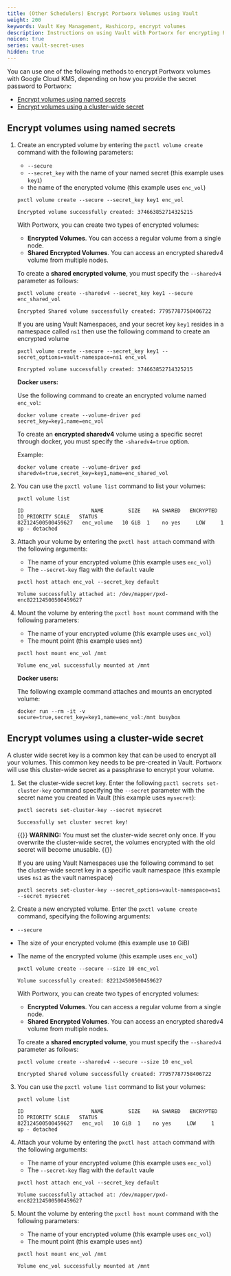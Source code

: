 ```yaml
---
title: (Other Schedulers) Encrypt Portworx Volumes using Vault
weight: 200
keywords: Vault Key Management, Hashicorp, encrypt volumes
description: Instructions on using Vault with Portworx for encrypting Portworx Volumes
noicon: true
series: vault-secret-uses
hidden: true
---
```


You can use one of the following methods to encrypt Portworx volumes with Google Cloud KMS, depending on how you provide the secret password to Portworx:

- [Encrypt volumes using named secrets](#encrypt-volumes-using-named-secrets)
- [Encrypt volumes using a cluster-wide secret](#encrypt-volumes-using-a-cluster-wide-secret)

## Encrypt volumes using named secrets

<!-- This example assumes the users know how to create a named secret in Vault. I think we need an additional step here.-->

1. Create an encrypted volume by entering the `pxctl volume create` command with the following parameters:

   * `--secure`
   * `--secret_key` with the name of your named secret (this example uses `key1`)
   * the name of the encrypted volume (this example uses `enc_vol`)

    ```text
    pxctl volume create --secure --secret_key key1 enc_vol
    ```

    ```output
    Encrypted volume successfully created: 374663852714325215
    ```

    With Portworx, you can create two types of encrypted volumes:

   * **Encrypted Volumes**. You can access a regular volume from a single node.
   * **Shared Encrypted Volumes**. You can access an encrypted sharedv4 volume from multiple nodes.

    To create a **shared encrypted volume**, you must specify the `--sharedv4` parameter as follows:

    ```text
    pxctl volume create --sharedv4 --secret_key key1 --secure enc_shared_vol
    ```

    ```output
    Encrypted Shared volume successfully created: 77957787758406722
    ```

    If you are using Vault Namespaces, and your secret key `key1` resides in a namespace called `ns1` then use the following command to create
    an encrypted volume


    ```text
    pxctl volume create --secure --secret_key key1 --secret_options=vault-namespace=ns1 enc_vol
    ```

    ```output
    Encrypted volume successfully created: 374663852714325215
    ```

    **Docker users:**

    Use the following command to create an encrypted volume named `enc_vol`:

    ```text
    docker volume create --volume-driver pxd secret_key=key1,name=enc_vol
    ```

    To create an **encrypted sharedv4** volume using a specific secret through docker, you must specify the `-sharedv4=true` option.

    Example:

    ```text
    docker volume create --volume-driver pxd sharedv4=true,secret_key=key1,name=enc_shared_vol
    ```

2. You can use the `pxctl volume list` command to list your volumes:

    ```text
    pxctl volume list
    ```

    ```output
    ID                      NAME        SIZE    HA SHARED   ENCRYPTED   IO_PRIORITY SCALE   STATUS
    822124500500459627   enc_volume   10 GiB  1    no yes     LOW     1   up - detached
    ```

3. Attach your volume by entering the `pxctl host attach` command with the following arguments:

    * The name of your encrypted volume (this example uses `enc_vol`)
    * The `--secret-key` flag with the `default` vaule


    ```text
    pxctl host attach enc_vol --secret_key default
    ```

    ```output
    Volume successfully attached at: /dev/mapper/pxd-enc822124500500459627
    ```

4. Mount the volume by entering the `pxctl host mount` command with the following parameters:

    * The name of your encrypted volume (this example uses `enc_vol`)
    * The mount point (this example uses `mnt`)

    ```text
    pxctl host mount enc_vol /mnt
    ```

    ```output
    Volume enc_vol successfully mounted at /mnt
    ```

    **Docker users:**

    The following example command attaches and mounts an encrypted volume:

    ```text
    docker run --rm -it -v secure=true,secret_key=key1,name=enc_vol:/mnt busybox
    ```


## Encrypt volumes using a cluster-wide secret

A cluster wide secret key is a common key that can be used to encrypt all your volumes. This common key needs to be pre-created in Vault.
Portworx will use this cluster-wide secret as a passphrase to encrypt your volume.

1. Set the cluster-wide secret key. Enter the following `pxctl secrets set-cluster-key` command specifying the `--secret` parameter with the secret name you created in Vault (this example uses `mysecret`):

    ```text
    pxctl secrets set-cluster-key --secret mysecret
    ```

    ```output
    Successfully set cluster secret key!
    ```
    {{<info>}}
**WARNING:** You must set the cluster-wide secret only once. If you overwrite the cluster-wide secret, the volumes encrypted with the old secret will become unusable.
    {{</info>}}

    
    If you are using Vault Namespaces use the following command to set the cluster-wide secret key in a specific vault namespace (this example uses `ns1` as the vault namespace)

    ```text
    pxctl secrets set-cluster-key --secret_options=vault-namespace=ns1 --secret mysecret
    ```

2. Create a new encrypted volume. Enter the `pxctl volume create` command, specifying the following arguments:
  * `--secure`
  * The size of your encrypted volume (this example use `10` GiB)
  * The name of the encrypted volume (this example uses `enc_vol`)

    ```text
    pxctl volume create --secure --size 10 enc_vol
    ```

    ```output
    Volume successfully created: 822124500500459627
    ```

    With Portworx, you can create two types of encrypted volumes:

    * **Encrypted Volumes**. You can access a regular volume from a single node.
    * **Shared Encrypted Volumes**. You can access an encrypted sharedv4 volume from multiple nodes.

    To create a **shared encrypted volume**, you must specify the `--sharedv4` parameter as follows:

    ```text
    pxctl volume create --sharedv4 --secure --size 10 enc_vol
    ```

    ```output
    Encrypted Shared volume successfully created: 77957787758406722
    ```

3. You can use the `pxctl volume list` command to list your volumes:

    ```text
    pxctl volume list
    ```

    ```output
    ID                      NAME        SIZE    HA SHARED   ENCRYPTED   IO_PRIORITY SCALE   STATUS
    822124500500459627   enc_vol   10 GiB  1    no yes     LOW     1   up - detached
    ```

4. Attach your volume by entering the `pxctl host attach` command with the following arguments:

    * The name of your encrypted volume (this example uses `enc_vol`)
    * The `--secret-key` flag with the `default` vaule


    ```text
    pxctl host attach enc_vol --secret_key default
    ```

    ```output
    Volume successfully attached at: /dev/mapper/pxd-enc822124500500459627
    ```

5. Mount the volume by entering the `pxctl host mount` command with the following parameters:

    * The name of your encrypted volume (this example uses `enc_vol`)
    * The mount point (this example uses `mnt`)

    ```text
    pxctl host mount enc_vol /mnt
    ```

    ```output
    Volume enc_vol successfully mounted at /mnt
    ```

<!--
When using cluster wide secret key, the secret key does not need to be provided in any of the commands. When no secret key is provided in the pxctl volume commands, Portworx defaults to using the cluster-wide secret key **if set**

What happens if the cluster-wide secret is not set?
-->
